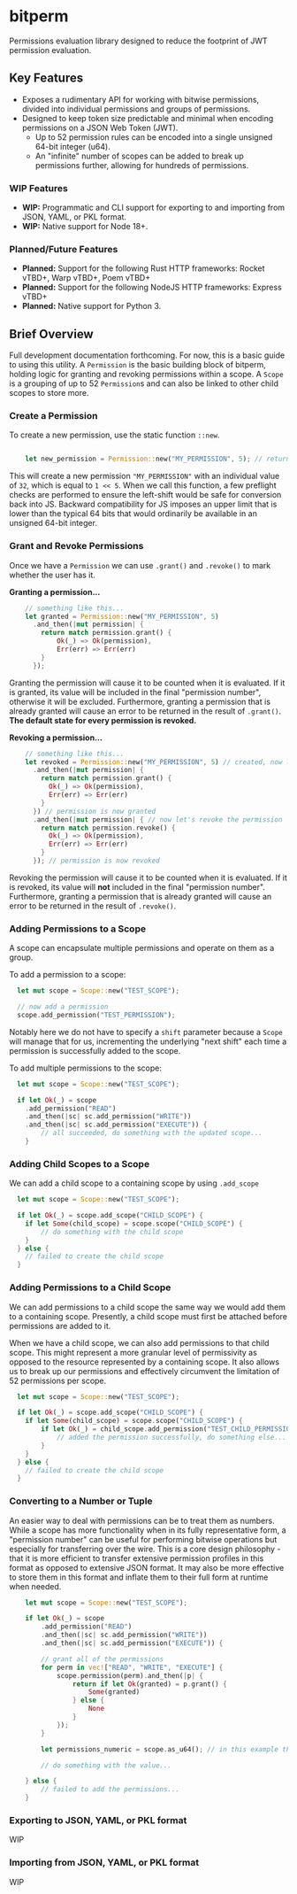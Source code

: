 # bitperm
Permissions evaluation library designed to reduce the footprint of JWT permission evaluation.

## Key Features
* Exposes a rudimentary API for working with bitwise permissions,
divided into individual permissions and groups of permissions.
* Designed to keep token size predictable and minimal when encoding permissions on a JSON Web Token (JWT).
  * Up to 52 permission rules can be encoded into a single unsigned 64-bit integer (u64).
  * An "infinite" number of scopes can be added to break up permissions further, allowing for hundreds of permissions.

### WIP Features
* **WIP:** Programmatic and CLI support for exporting to and importing from JSON, YAML, or PKL format.
* **WIP:** Native support for Node 18+.

### Planned/Future Features
* **Planned:** Support for the following Rust HTTP frameworks: Rocket vTBD+, Warp vTBD+, Poem vTBD+
* **Planned:** Support for the following NodeJS HTTP frameworks: Express vTBD+
* **Planned:** Native support for Python 3.

## Brief Overview
Full development documentation forthcoming. For now, this is a basic guide to using this utility.
A `Permission` is the basic building block of bitperm, holding logic for granting and revoking permissions within a scope.
A `Scope` is a grouping of up to 52 `Permission`s and can also be linked to other child scopes to store more.

### Create a Permission
To create a new permission, use the static function `::new`.
```rust

    let new_permission = Permission::new("MY_PERMISSION", 5); // returns a Result<Permission, ErrorKind>

```

This will create a new permission `"MY_PERMISSION"` with an individual value of `32`, which is equal to `1 << 5`.
When we call this function, a few preflight checks are performed to ensure the left-shift would be safe for
conversion back into JS. Backward compatibility for JS imposes an upper limit that is lower than the typical
64 bits that would ordinarily be available in an unsigned 64-bit integer.

### Grant and Revoke Permissions
Once we have a `Permission` we can use `.grant()` and `.revoke()` to mark whether the user has it.

**Granting a permission...**
```rust
    // something like this...
    let granted = Permission::new("MY_PERMISSION", 5)
      .and_then(|mut permission| {
        return match permission.grant() {
            Ok(_) => Ok(permission),
            Err(err) => Err(err)
        }
      });

```
Granting the permission will cause it to be counted when it is evaluated. If it is granted, its value will be included
in the final "permission number", otherwise it will be excluded. Furthermore, granting a permission that is already
granted will cause an error to be returned in the result of `.grant()`. **The default state for every permission is revoked.**

**Revoking a permission...**
```rust
    // something like this...
    let revoked = Permission::new("MY_PERMISSION", 5) // created, now let's grant the permission
      .and_then(|mut permission| {
        return match permission.grant() {
          Ok(_) => Ok(permission),
          Err(err) => Err(err)
        }
      }) // permission is now granted
      .and_then(|mut permission| { // now let's revoke the permission
        return match permission.revoke() {
          Ok(_) => Ok(permission),
          Err(err) => Err(err)
        }
      }); // permission is now revoked

```
Revoking the permission will cause it to be counted when it is evaluated. If it is revoked, its value will **not** included
in the final "permission number". Furthermore, granting a permission that is already
granted will cause an error to be returned in the result of `.revoke()`.

### Adding Permissions to a Scope
A scope can encapsulate multiple permissions and operate on them as a group.

To add a permission to a scope:
```rust
  let mut scope = Scope::new("TEST_SCOPE");

  // now add a permission
  scope.add_permission("TEST_PERMISSION");
```
Notably here we do not have to specify a `shift` parameter because a `Scope` will manage that for us, incrementing
the underlying "next shift" each time a permission is successfully added to the scope.

To add multiple permissions to the scope:
```rust
  let mut scope = Scope::new("TEST_SCOPE");

  if let Ok(_) = scope
    .add_permission("READ")
    .and_then(|sc| sc.add_permission("WRITE"))
    .and_then(|sc| sc.add_permission("EXECUTE")) {
        // all succeeded, do something with the updated scope...
    }
```

### Adding Child Scopes to a Scope
We can add a child scope to a containing scope by using `.add_scope`

```rust
  let mut scope = Scope::new("TEST_SCOPE");

  if let Ok(_) = scope.add_scope("CHILD_SCOPE") {
    if let Some(child_scope) = scope.scope("CHILD_SCOPE") {
        // do something with the child scope
    }
  } else {
    // failed to create the child scope
  }

```

### Adding Permissions to a Child Scope
We can add permissions to a child scope the same way we would add them to a containing scope.
Presently, a child scope must first be attached before permissions are added to it.

When we have a child scope, we can also add permissions to that child scope.
This might represent a more granular level of permissivity as opposed to the resource represented by a
containing scope. It also allows us to break up our permissions and effectively circumvent the limitation of
52 permissions per scope.

```rust
  let mut scope = Scope::new("TEST_SCOPE");

  if let Ok(_) = scope.add_scope("CHILD_SCOPE") {
    if let Some(child_scope) = scope.scope("CHILD_SCOPE") {
        if let Ok(_) = child_scope.add_permission("TEST_CHILD_PERMISSION") {
            // added the permission successfully, do something else...
        }
    }
  } else {
    // failed to create the child scope
  }

```

### Converting to a Number or Tuple
An easier way to deal with permissions can be to treat them as numbers.
While a scope has more functionality when in its fully representative form, a "permission number" can be
useful for performing bitwise operations but especially for transferring over the wire. This is a core design
philosophy - that it is more efficient to transfer extensive permission profiles in this format as opposed to
extensive JSON format. It may also be more effective to store them in this format and inflate them to their
full form at runtime when needed.

```rust
    let mut scope = Scope::new("TEST_SCOPE");

    if let Ok(_) = scope
        .add_permission("READ")
        .and_then(|sc| sc.add_permission("WRITE"))
        .and_then(|sc| sc.add_permission("EXECUTE")) {

        // grant all of the permissions
        for perm in vec!["READ", "WRITE", "EXECUTE"] {
            scope.permission(perm).and_then(|p| {
                return if let Ok(granted) = p.grant() {
                    Some(granted)
                } else {
                    None
                }
            });
        }

        let permissions_numeric = scope.as_u64(); // in this example the u64 value is 7 and always takes 8 bytes

        // do something with the value...

    } else {
        // failed to add the permissions...
    }

```

### Exporting to JSON, YAML, or PKL format

WIP

### Importing from JSON, YAML, or PKL format

WIP
